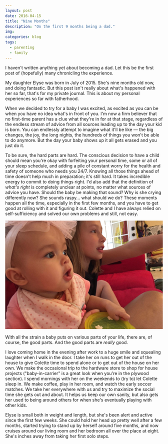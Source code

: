 ```yaml
---
layout: post
date: 2016-04-15
title: "Nine Months"
description: "On the first 9 months being a dad."
img:
categories: blog
tags:
  - parenting
  - family
---
```


I haven't written anything yet about becoming a dad. Let this be the first post of (hopefully) many chronicling the experience.

My daughter Elyse was born in July of 2015. She's nine months old now, and doing fantastic. But this post isn't really about what's happened with her so far, that's for my private journal. This is about my personal experiences so far with fatherhood.

When we decided to try for a baby I was excited, as excited as you can be when you have no idea what's in front of you.  I'm now a firm believer that no first-time parent has a clue what they're in for at that stage, regardless of the endless stream of advice from all sources leading up to the day your kid is born. You can endlessly attempt to imagine what it'll be like &mdash; the big changes, the joy, the long nights, the hundreds of things you won't be able to do anymore. But the day your baby shows up it all gets erased and you just do it.

To be sure, the hard parts are hard. The conscious decision to have a child should mean you're okay with forfeiting your personal time, some or all of your sleep schedule, and adding a pile of constant worry for the health and safety of someone who needs you 24/7. Knowing all those things ahead of time doesn't help much in preparation; it's still hard. It takes incredible energy to commit to doing things right. I'd also add that the definition of _what's right_ is completely unclear at points, no matter what sources of advice you have. Should the baby be making that sound? Why is she crying differently now? She sounds raspy... what should we do? These moments happen all the time, especially in the first few months, and you have to get good at rolling with it and figuring it out. Colette and I have always relied on self-sufficiency and solved our own problems and still, not easy.

![Elyse and her cousin](/images/post-images/elyse-and-dahli.jpg)

With all the strain a baby puts on various parts of your life, there are, of course, the good parts. And the good parts are _really_ good.

I love coming home in the evening after work to a huge smile and squealing laughter when I walk in the door. I take her on runs to get her out of the house to give Colette time to spend alone or to get out of the house on her own. We make the occasional trip to the hardware store to shop for house projects ("baby-in-carrier" is a great look when you're in the plywood section). I spend mornings with her on the weekends to (try to) let Colette sleep in. We make coffee, play in her room, and watch the early soccer matches. We take her everywhere with us and try to maximize the social time she gets out and about. It helps us keep our own sanity, but also gets her used to being around others for when she's eventually playing with other kids.

Elyse is small both in weight and length, but she's been alert and active since the first few weeks. She could hold her head up pretty well after a few months, started trying to stand up by herself around five months, and now cruises around our living room and her bedroom all over the place at eight. She's inches away from taking her first solo steps.
